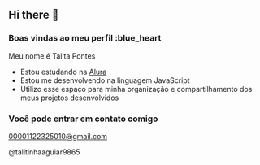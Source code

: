 ## Hi there 👋
### Boas vindas ao meu perfil :blue_heart

Meu nome é Talita Pontes

- Estou estudando na [Alura](https://www.alura.com.br)
- Estou me desenvolvendo na linguagem JavaScript
- Utilizo esse espaço para minha organização e compartilhamento dos meus projetos desenvolvidos

### Você pode entrar em contato comigo
00001122325010@gmail.com

@talitinhaaguiar9865

